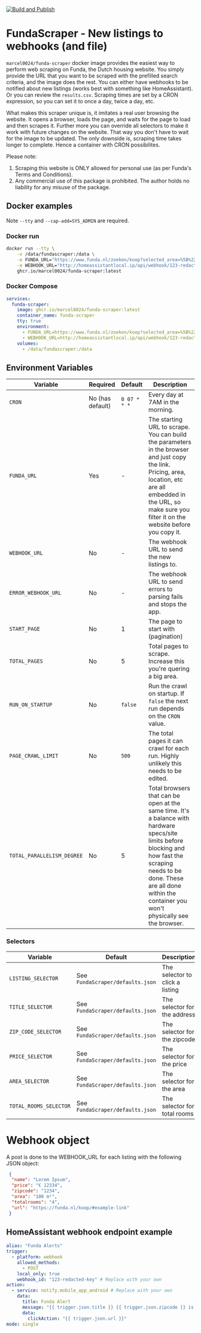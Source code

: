 [![Build and Publish](https://github.com/Marcel0024/FundaScraper/actions/workflows/build-and-publish-image.yaml/badge.svg?branch=main)](https://github.com/Marcel0024/FundaScraper/actions/workflows/build-and-publish-image.yaml)

# FundaScraper - New listings to webhooks (and file)

`marcel0024/funda-scraper` docker image provides the easiest way to perform web scraping on Funda, the Dutch housing website.
You simply provide the URL that you want to be scraped with the prefilled search criteria, and the image does the rest. 
You can either have webhooks to be notified about new listings (works best with something like HomeAssistant). Or you can review the `results.csv`.
Scraping times are set by a CRON expression, so you can set it to once a day, twice a day, etc.

What makes this scraper unique is, it imitates a real user browsing the website.
It opens a browser, loads the page, and waits for the page to load and then scrapes it. Further more you can override all selectors to make it work with future changes on the website.
That way you don't have to wait for the image to be updated. The only downside is, scraping time takes longer to complete. Hence a container with CRON possibilites.

Please note:

1. Scraping this website is ONLY allowed for personal use (as per Funda's Terms and Conditions).
2. Any commercial use of this package is prohibited. The author holds no liability for any misuse of the package.


## Docker examples

Note `--tty` and `--cap-add=SYS_ADMIN` are required.

### Docker run

```bash
docker run --tty \
    -v /data/fundascraper:/data \
    -e FUNDA_URL="https://www.funda.nl/zoeken/koop?selected_area=%5B%22amsterdam%22%5D&object_type=%5B%22house%22%5D&price=%22-450000%22" \
    -e WEBHOOK_URL="http://homeassistantlocal.ip/api/webhook/123-redacted-key" \
    ghcr.io/marcel0024/funda-scraper:latest
```

### Docker Compose

```yaml
services:
  funda-scraper:
    image: ghcr.io/marcel0024/funda-scraper:latest
    container_name: funda-scraper
    tty: true
    environment:
      - FUNDA_URL=https://www.funda.nl/zoeken/koop?selected_area=%5B%22amsterdam%22%5D&object_type=%5B%22house%22%5D&price=%22-450000%22
      - WEBHOOK_URL=http://homeassistantlocal.ip/api/webhook/123-redacted-key
    volumes:
      - /data/fundascraper:/data
```

## Environment Variables

| Variable                   | Required         | Default      | Description                                                                                                                                                                                                                                |
| -------------------------- | ---------------- | ------------ | ------------------------------------------------------------------------------------------------------------------------------------------------------------------------------------------------------------------------------------------ |
| `CRON`                     | No (has default) | `0 07 * * *` | Every day at 7AM in the morning.                                                                                                                                                                                                           |
| `FUNDA_URL`                | Yes              | -            | The starting URL to scrape. You can build the parameters in the browser and just copy the link. Pricing, area, location, etc are all embedded in the URL, so make sure you filter it on the website before you copy it.                                                                                                                                                                      |
| `WEBHOOK_URL`              | No               | -            | The webhook URL to send the new listings to.                                                                                                                                                                                               |
| `ERROR_WEBHOOK_URL`        | No               | -            | The webhook URL to send errors to parsing fails and stops the app.                                                                                                                                                                         |
| `START_PAGE`               | No               | 1            | The page to start with (pagination)                                                                                                                                                                                                        |
| `TOTAL_PAGES`              | No               | 5            | Total pages to scrape. Increase this you're quering a big area.                                                                                                                                                                            |
| `RUN_ON_STARTUP`           | No               | `false`      | Run the crawl on startup. If `false` the next run depends on the `CRON` value.                                                                                                                                                             |
| `PAGE_CRAWL_LIMIT`         | No               | `500`        | The total pages it can crawl for each run.  Highly unlikely this needs to be edited.                                                                                                                                                       |
| `TOTAL_PARALLELISM_DEGREE` | No               | 5            | Total browsers that can be open at the same time. It's a balance with hardware specs/site limits before blocking and how fast the scraping needs to be done. These are all done within the container you won't physically see the browser. |

### Selectors

| Variable               | Default             | Description                     |
| ---------------------- | ------------------- | ------------------------------- |
| `LISTING_SELECTOR`     | See `FundaScraper/defaults.json` | The selector to click a listing |
| `TITLE_SELECTOR`       | See `FundaScraper/defaults.json` | The selector for the address    |
| `ZIP_CODE_SELECTOR`    | See `FundaScraper/defaults.json` | The selector for the zipcode    |
| `PRICE_SELECTOR`       | See `FundaScraper/defaults.json` | The selector for the price      |
| `AREA_SELECTOR`        | See `FundaScraper/defaults.json` | The selector for the area       |
| `TOTAL_ROOMS_SELECTOR` | See `FundaScraper/defaults.json` | The selector for total rooms    |


# Webhook object
A post is done to the WEBHOOK_URL for each listing with the following JSON object:

```json
 {
  "name": "Lorem Ipsum",
  "price": "€ 12334",
  "zipcode": "1234",
  "area": "100 m²",
  "totalrooms": "4",
  "url": "https://funda.nl/koop/#example-link"
 }
```

## HomeAssistant webhook endpoint example

```yaml
alias: "Funda Alerts"
trigger:
  - platform: webhook
    allowed_methods:
      - POST
    local_only: true
    webhook_id: "123-redacted-key" # Replace with your own
action:
  - service: notify.mobile_app_android # Replace with your own
    data:
      title: Funda Alert
      message: "{{ trigger.json.title }} {{ trigger.json.zipcode }} is te koop voor {{ trigger.json.price }}"
      data:
        clickAction: "{{ trigger.json.url }}"
mode: single
```
